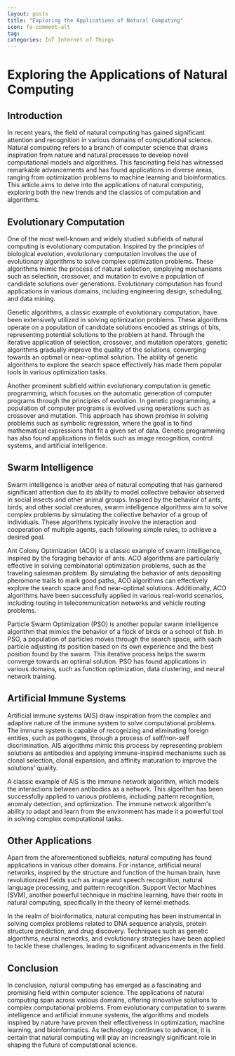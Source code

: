 ```yaml
---
layout: posts
title: "Exploring the Applications of Natural Computing"
icon: fa-comment-alt
tag:      
categories: IoT Internet of Things
---
```



# Exploring the Applications of Natural Computing

## Introduction

In recent years, the field of natural computing has gained significant attention and recognition in various domains of computational science. Natural computing refers to a branch of computer science that draws inspiration from nature and natural processes to develop novel computational models and algorithms. This fascinating field has witnessed remarkable advancements and has found applications in diverse areas, ranging from optimization problems to machine learning and bioinformatics. This article aims to delve into the applications of natural computing, exploring both the new trends and the classics of computation and algorithms.

## Evolutionary Computation

One of the most well-known and widely studied subfields of natural computing is evolutionary computation. Inspired by the principles of biological evolution, evolutionary computation involves the use of evolutionary algorithms to solve complex optimization problems. These algorithms mimic the process of natural selection, employing mechanisms such as selection, crossover, and mutation to evolve a population of candidate solutions over generations. Evolutionary computation has found applications in various domains, including engineering design, scheduling, and data mining.

Genetic algorithms, a classic example of evolutionary computation, have been extensively utilized in solving optimization problems. These algorithms operate on a population of candidate solutions encoded as strings of bits, representing potential solutions to the problem at hand. Through the iterative application of selection, crossover, and mutation operators, genetic algorithms gradually improve the quality of the solutions, converging towards an optimal or near-optimal solution. The ability of genetic algorithms to explore the search space effectively has made them popular tools in various optimization tasks.

Another prominent subfield within evolutionary computation is genetic programming, which focuses on the automatic generation of computer programs through the principles of evolution. In genetic programming, a population of computer programs is evolved using operations such as crossover and mutation. This approach has shown promise in solving problems such as symbolic regression, where the goal is to find mathematical expressions that fit a given set of data. Genetic programming has also found applications in fields such as image recognition, control systems, and artificial intelligence.

## Swarm Intelligence

Swarm intelligence is another area of natural computing that has garnered significant attention due to its ability to model collective behavior observed in social insects and other animal groups. Inspired by the behavior of ants, birds, and other social creatures, swarm intelligence algorithms aim to solve complex problems by simulating the collective behavior of a group of individuals. These algorithms typically involve the interaction and cooperation of multiple agents, each following simple rules, to achieve a desired goal.

Ant Colony Optimization (ACO) is a classic example of swarm intelligence, inspired by the foraging behavior of ants. ACO algorithms are particularly effective in solving combinatorial optimization problems, such as the traveling salesman problem. By simulating the behavior of ants depositing pheromone trails to mark good paths, ACO algorithms can effectively explore the search space and find near-optimal solutions. Additionally, ACO algorithms have been successfully applied in various real-world scenarios, including routing in telecommunication networks and vehicle routing problems.

Particle Swarm Optimization (PSO) is another popular swarm intelligence algorithm that mimics the behavior of a flock of birds or a school of fish. In PSO, a population of particles moves through the search space, with each particle adjusting its position based on its own experience and the best position found by the swarm. This iterative process helps the swarm converge towards an optimal solution. PSO has found applications in various domains, such as function optimization, data clustering, and neural network training.

## Artificial Immune Systems

Artificial immune systems (AIS) draw inspiration from the complex and adaptive nature of the immune system to solve computational problems. The immune system is capable of recognizing and eliminating foreign entities, such as pathogens, through a process of self/non-self discrimination. AIS algorithms mimic this process by representing problem solutions as antibodies and applying immune-inspired mechanisms such as clonal selection, clonal expansion, and affinity maturation to improve the solutions' quality.

A classic example of AIS is the immune network algorithm, which models the interactions between antibodies as a network. This algorithm has been successfully applied to various problems, including pattern recognition, anomaly detection, and optimization. The immune network algorithm's ability to adapt and learn from the environment has made it a powerful tool in solving complex computational tasks.

## Other Applications

Apart from the aforementioned subfields, natural computing has found applications in various other domains. For instance, artificial neural networks, inspired by the structure and function of the human brain, have revolutionized fields such as image and speech recognition, natural language processing, and pattern recognition. Support Vector Machines (SVM), another powerful technique in machine learning, have their roots in natural computing, specifically in the theory of kernel methods.

In the realm of bioinformatics, natural computing has been instrumental in solving complex problems related to DNA sequence analysis, protein structure prediction, and drug discovery. Techniques such as genetic algorithms, neural networks, and evolutionary strategies have been applied to tackle these challenges, leading to significant advancements in the field.

## Conclusion

In conclusion, natural computing has emerged as a fascinating and promising field within computer science. The applications of natural computing span across various domains, offering innovative solutions to complex computational problems. From evolutionary computation to swarm intelligence and artificial immune systems, the algorithms and models inspired by nature have proven their effectiveness in optimization, machine learning, and bioinformatics. As technology continues to advance, it is certain that natural computing will play an increasingly significant role in shaping the future of computational science.